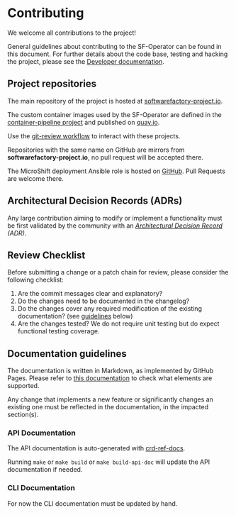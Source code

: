 # Contributing

We welcome all contributions to the project!

General guidelines about contributing to the SF-Operator can be found in this document.
For further details about the code base, testing and hacking the project, please see
the [Developer documentation](https://softwarefactory-project.github.io/sf-operator/developer/).

## Project repositories

The main repository of the project is hosted at [softwarefactory-project.io](https://softwarefactory-project.io/r/software-factory/sf-operator).

The custom container images used by the SF-Operator are defined in the [container-pipeline project](https://softwarefactory-project.io/r/containers) and
published on [quay.io](https://quay.io/organization/software-factory).

Use the [git-review workflow](https://softwarefactory-project.io/docs/user/contribute.html#create-a-new-code-review) to interact with these projects.

Repositories with the same name on GitHub are mirrors from **softwarefactory-project.io**, no pull request will be accepted there.

The MicroShift deployment Ansible role is hosted on [GitHub](https://github.com/openstack-k8s-operators/ansible-microshift-role). Pull Requests are welcome there.

## Architectural Decision Records (ADRs)

Any large contribution aiming to modify or implement a functionality must be first validated by the community with
an *[Architectural Decision Record](https://adr.github.io/) (ADR)*.

## Review Checklist

Before submitting a change or a patch chain for review, please consider the following checklist:

1. Are the commit messages clear and explanatory?
1. Do the changes need to be documented in the changelog?
1. Do the changes cover any required modification of the existing documentation? (see [guidelines](#documentation-guidelines) below)
1. Are the changes tested? We do not require unit testing but do expect functional testing coverage.

## Documentation guidelines

The documentation is written in Markdown, as implemented by GitHub Pages. Please refer to
[this documentation](https://www.markdownguide.org/tools/github-pages/) to check what elements are supported.

Any change that implements a new feature or significantly changes an existing one must be reflected
in the documentation, in the impacted section(s).

### API Documentation

The API documentation is auto-generated with [crd-ref-docs](https://github.com/elastic/crd-ref-docs).

Running `make` or `make build` or `make build-api-doc` will update the API documentation if needed.

### CLI Documentation

For now the CLI documentation must be updated by hand.